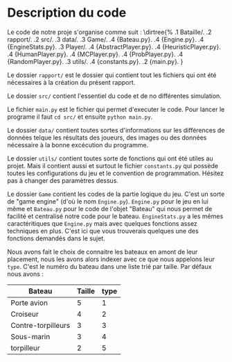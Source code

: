 Description du code
====================

Le code de notre proje s'organise comme suit :
\dirtree{%
    .1 Bataille/.
    .2 rapport/.
    .2 src/.
        .3 data/.
        .3 Game/.
            .4 {Bateau.py}.
            .4 {Engine.py}.
            .4 {EngineStats.py}.
        .3 Player/.
            .4 {AbstractPlayer.py}.
            .4 {HeuristicPlayer.py}.
            .4 {HumanPlayer.py}.
            .4 {MCPlayer.py}.
            .4 {ProbPlayer.py}.
            .4 {RandomPlayer.py}.
        .3 utils/.
            .4 {constants.py}.
    .2 {main.py}.
}

Le dossier `rapport/` est le dossier qui contient tout les fichiers qui ont été nécessaires à la création du présent rapport.

Le dossier `src/` contient l'essentiel du code et de no différentes simulation. 

Le fichier `main.py` est le fichier qui permet d'executer le code. Pour lancer le programe il faut `cd src/` et ensuite `python main.py`.

Le dossier `data/` contient toutes sortes d'informations sur les différences de données telque les résultats des joueurs, des images ou des données nécessaire à la bonne excécution du programme.

Le dossier `utils/` contient toutes sorte de fonctions qui ont été utiles au projet. Mais il contient aussi et surtout le fichier `constants.py` qui possède toutes les configurations du jeu et le convention de programmation. Hésitez pas à changer des paramètres dessus.

Le dossier `Game` contient les codes de la partie logique du jeu. C'est un sorte de "game engine" (d'où le nom `Engine.py`).
`Engine.py` pour le jeu en lui même et `Bateau.py` pour le code de l'objet "Bateau" qui nous permet de facilité et centralisé notre code pour le bateau.
`EngineStats.py` a  les mêmes caractéritiques que `Engine.py` mais avec quelques fonctions assez techniques en plus. C'est ici que vous trouverais quelques une des fonctions demandés dans le sujet.

<!-- TODO Expliquer le type -->

Nous avons fait le choix de connaitre les bateaux en amont de leur placement, nous les avons alors indexer avec ce que nous appelons leur `type`.
C'est le numéro du bateau dans une liste trié par taille. Par défaux nous avons :

Bateau              | Taille    | type
--------------------|-----------|----
Porte avion         | 5         | 1
Croiseur            | 4         | 2
Contre-torpilleurs  | 3         | 3
Sous-marin          | 3         | 4
torpilleur          | 2         | 5
